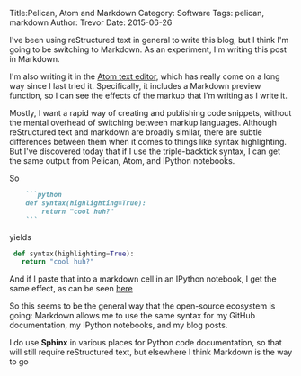 Title:Pelican, Atom and Markdown
Category: Software
Tags: pelican, markdown
Author: Trevor
Date: 2015-06-26

I've been using reStructured text in general to write this blog, but I think I'm
going to be switching to Markdown.  As an experiment, I'm writing this post in Markdown.

I'm also writing it in the [Atom text editor](https://atom.io/), which has really come on a
long way since I last tried it.  Specifically, it includes a Markdown preview function, so
I can see the effects of the markup that I'm writing as I write it.

Mostly, I want a rapid way of creating and publishing code snippets, without the mental
overhead of switching between markup languages. Although reStructured text and markdown
are broadly similar, there are subtle differences between them when it comes to things
like syntax highlighting.  But I've discovered today that if I use the triple-backtick
syntax, I can get the same output from Pelican, Atom, and IPython notebooks.

So

```markdown
    ```python
    def syntax(highlighting=True):
        return "cool huh?"
    ```
```

yields

```python
 def syntax(highlighting=True):
   return "cool huh?"
```

And if I paste that into a markdown cell in an IPython notebook, I get the same effect, as
can be seen [here](https://github.com/trvrm/notebooks/blob/master/Markdown%20Demo.ipynb)


So this seems to be the general way that the open-source ecosystem is going: Markdown
allows me to use the same syntax for my GitHub documentation, my IPython notebooks, and
my blog posts.  

I do use **Sphinx** in various places for Python code documentation, so that will still
require reStructured text, but elsewhere I think Markdown is the way to go
